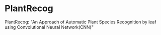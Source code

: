 # PlantRecog
PlantRecog: "An Approach of Automatic Plant Species Recognition by leaf using Convolutional Neural Network(CNN)"
